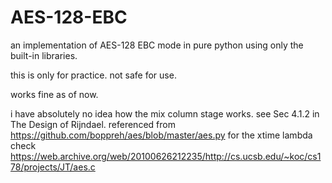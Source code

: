 # AES-128-EBC
an implementation of AES-128 EBC mode in pure python using only the built-in libraries. 

this is only for practice. not safe for use.

works fine as of now. 

i have absolutely no idea how the mix column stage works. see Sec 4.1.2 in The Design of Rijndael.
referenced from https://github.com/boppreh/aes/blob/master/aes.py
for the xtime lambda check https://web.archive.org/web/20100626212235/http://cs.ucsb.edu/~koc/cs178/projects/JT/aes.c
